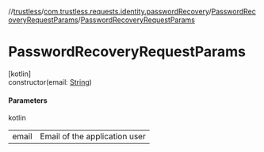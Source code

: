 //[trustless](../../../index.md)/[com.trustless.requests.identity.passwordRecovery](../index.md)/[PasswordRecoveryRequestParams](index.md)/[PasswordRecoveryRequestParams](-password-recovery-request-params.md)

# PasswordRecoveryRequestParams

[kotlin]\
constructor(email: [String](https://kotlinlang.org/api/latest/jvm/stdlib/kotlin/-string/index.html))

#### Parameters

kotlin

| | |
|---|---|
| email | Email of the application user |
